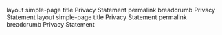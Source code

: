 layout simple-page
title Privacy Statement
permalink
breadcrumb Privacy Statement
layout simple-page
title Privacy Statement
permalink
breadcrumb Privacy Statement
